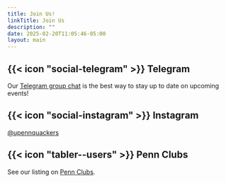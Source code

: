 ```yaml
---
title: Join Us!
linkTitle: Join Us
description: ""
date: 2025-02-20T11:05:46-05:00
layout: main
---
```


## {{< icon "social-telegram" >}} Telegram

Our [Telegram group chat](https://t.me/+5wtWHPQWUflmOWY5) is the best way to stay up
to date on upcoming events!

## {{< icon "social-instagram" >}} Instagram

[@upennquackers](https://www.instagram.com/upennquackers)

## {{< icon "tabler--users" >}} Penn Clubs

See our listing on [Penn Clubs](https://pennclubs.com/club/upenn-quackers-bird-club).
